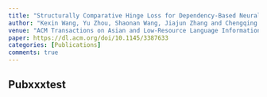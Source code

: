 ```yaml
---
title: "Structurally Comparative Hinge Loss for Dependency-Based Neural Text Representation"
author: "Kexin Wang, Yu Zhou, Shaonan Wang, Jiajun Zhang and Chengqing Zong"
venue: "ACM Transactions on Asian and Low-Resource Language Information Processing, 2020"
paper: https://dl.acm.org/doi/10.1145/3387633
categories: [Publications]
comments: true
---
```


## Pubxxxtest